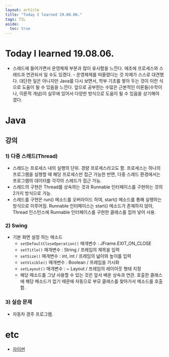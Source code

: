 ```yaml
---
layout: article
title: "Today I learned 19.08.06."
tags: TIL
aside:
  toc: true
---
```


# Today I learned 19.08.06.
- 스레드에 들어가면서 운영체제 부분과 많이 유사함을 느낀다. 애초에 프로세스와 스레드과 연관되서 일 수도 있겠다. - 운영체제를 떠올렸다는 것 자체가 스스로 대견했다. 대단한 일은 아니지만 Java를 다시 보면서, 학부 기초를 쌓아 두는 것이 이런 식으로 도움이 될 수 있음을 느낀다. 앞으로 공부한는 수많은 근본적인 이론들(수학이나, 이론적 개념)이 실무에 있어서 다양한 방식으로 도움이 될 수 있음을 상기해야 겠다.

# Java
## 강의
### 1) 다중 스레드(Thread)
- 스레드는 프로세스 내의 실행의 단위. 경량 프로세스라고도 함. 프로세스는 하나의 프로그램을 실행할 때 해당 프로세스만 접근 가능한 반면, 다중 스레드 환경에서는 프로그램의 데이터를 각각의 스레드가 접근 가능.
- 스레드의 구현은 Thread를 상속하는 것과 Runnable 인터페이스를 구현하는 것의 2가지 방식으로 가능.
- 스레드를 구현은 run() 메소드를 오버라이드 하여, start() 메소드를 통해 실행하는 방식으로 이루어짐. Runnable 인터페이스는 start() 메소드가 존재하지 않아, Thread 인스턴스에 Runnable 인터페이스를 구현한 클래스를 집어 넣어 사용.

### 2) Swing
- 기본 화면 설정 하는 메소드
    - `setDefaultCloseOperation()`	매개변수 : JFrame.EXIT_ON_CLOSE
    - `setTitle()`	매개변수 : String / 프레임의 제목을 입력
    - `setSize()`	매개변수 : int, int / 프레임의 넓이와 높이를 입력
    - `setVisible()`	매개변수 : Boolean / 프레임을 가시화
    - `setLayout()`	매개변수 : ~ Layout / 프레임의 레이아웃 형태 지정
    - 해당 메소드를 그냥 사용할 수 있는 것은 앞서 배운 상속과 연관. 호출한 클래스에 해당 메소드가 없기 때문에 자동으로 부모 클래스를 찾아가서 메소드를 호출함.

### 3) 실습 문제
- 자동차 경주 프로그램.


# etc
- [자이썬](https://jythonbook-ko.readthedocs.io/en/latest/JythonAndJavaIntegration.html)